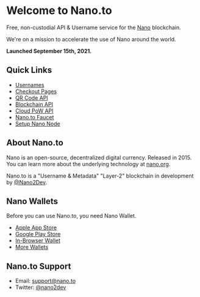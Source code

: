 # Welcome to Nano.to

Free, non-custodial API & Username service for the [Nano](https://www.google.com/search?q=nano+currency) blockchain.

We're on a mission to accelerate the use of Nano around the world. 

**Launched September 15th, 2021.**

## **Quick Links**

- [Usernames](/username)
- [Checkout Pages](/checkout)
- [QR Code API](/qrcode)
- [Blockchain API](/developer)
- [Cloud PoW API](/pow)
- [Nano.to Faucet](/faucet)
- [Setup Nano Node](/node)

## About Nano.to

Nano is an open-source, decentralized digital currency. Released in 2015. You can learn more about the underlying technology at [nano.org](https://nano.org).

Nano.to is a "Username & Metadata" "Layer-2" blockchain in development by [@Nano2Dev](https://twitter.com/nano2dev). 

## Nano Wallets

Before you can use Nano.to, you need Nano Wallet. 

- [Apple App Store](https://itunes.apple.com/us/app/natrium/id1451425707?ls=1&mt=8)
- [Google Play Store](https://play.google.com/store/apps/details?id=co.banano.natriumwallet)
- [In-Browser Wallet](https://nault.cc/)
- [More Wallets](https://hub.nano.org/i/wallets/2)

## Nano.to Support

- Email: support@nano.to
- Twitter: [@nano2dev](https://twitter.com/nano2dev)
